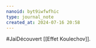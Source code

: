 ```yaml
---
nanoid: byt9iwfwfhic
type: journal_note
created_at: 2024-07-16 20:58
---
```

#JaiDécouvert [[Effet Koulechov]].
